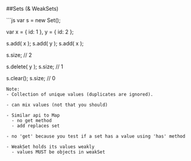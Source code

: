 ##Sets (& WeakSets)

<div class="code-extra es6">
```js
var s = new Set();

var x = { id: 1 },
    y = { id: 2 };

s.add( x );
s.add( y );
s.add( x );

s.size; // 2

s.delete( y );
s.size; // 1

s.clear();
s.size; // 0
```
Note:
- Collection of unique values (duplicates are ignored).

- can mix values (not that you should)

- Similar api to Map
  - no get method
  - add replaces set

- no 'get' because you test if a set has a value using 'has' method

- WeakSet holds its values weakly
  - values MUST be objects in weakSet
